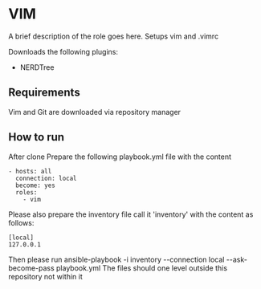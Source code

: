 VIM
=========

A brief description of the role goes here. Setups vim and .vimrc 


Downloads the following plugins:
  - NERDTree


Requirements
------------

Vim and Git are downloaded via repository manager 

How to run 
----------

After clone Prepare the following playbook.yml file with the content
```
- hosts: all
  connection: local
  become: yes
  roles:
    - vim 
```
Please also prepare the inventory file call it 'inventory' with the content as follows:
```
[local]
127.0.0.1
```
Then please run ansible-playbook -i inventory --connection local --ask-become-pass playbook.yml
The files should one level outside this repository not within it
